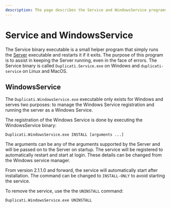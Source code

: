 ```yaml
---
description: The page describes the Service and WindowsService programs
---
```


# Service and WindowsService

The Service binary executable is a small helper program that simply runs the [Server](server.md) executable and restarts it if it exits. The purpose of this program is to assist in keeping the Server running, even in the face of errors. The Service binary is called `Duplicati.Service.exe` on Windows and `duplicati-service` on Linux and MacOS.

## WindowsService

The `Duplicati.WindowsService.exe` executable only exists for Windows and serves two purposes: to manage the Windows Service registration and running the server as a Windows Service.&#x20;

The registration of the Windows Service is done by executing the WindowsService binary:

```
Duplicati.WindowsService.exe INSTALL [arguments ...]
```

The arguments can be any of the arguments supported by the Server and will be passed on to the Server on startup. The service will be registered to automatically restart and start at login. These details can be changed from the Windows service manager.

From version 2.1.1.0 and forward, the service will automatically start after installation. The command can be changed to `INSTALL-ONLY` to avoid starting the service.

To remove the service, use the the `UNINSTALL` command:

```
Duplicati.WindowsService.exe UNINSTALL
```

